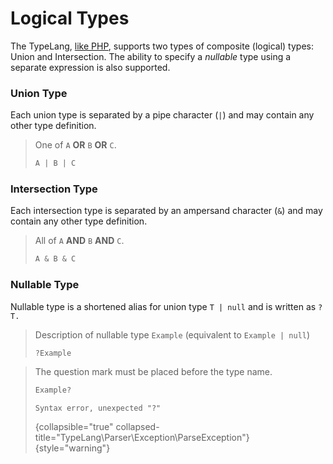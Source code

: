 # Logical Types

<show-structure for="chapter" depth="2"/>

The TypeLang, [like PHP](https://www.php.net/manual/en/language.types.type-system.php#language.types.type-system.composite), supports two types of composite (logical) types:
Union and Intersection. The ability to specify a _nullable_ type using a 
separate expression is also supported.

### Union Type

<secondary-label ref="phpstan"/>
<secondary-label ref="psalm"/>
<secondary-label ref="storm"/>

Each union type is separated by a pipe character (`|`) and may contain any other
type definition.

> One of `A` **OR** `B` **OR** `C`.
> ```typescript
> A | B | C
> ```

### Intersection Type

<secondary-label ref="phpstan"/>
<secondary-label ref="psalm"/>
<secondary-label ref="storm"/>

Each intersection type is separated by an ampersand character (`&`) and may
contain any other type definition.

> All of `A` **AND** `B` **AND** `C`.
> ```typescript
> A & B & C
> ```

### Nullable Type

<secondary-label ref="phpstan"/>
<secondary-label ref="psalm"/>
<secondary-label ref="storm"/>

Nullable type is a shortened alias for union type `T | null` 
and is written as `?T.`

<tabs>
<tab title="Examples">

> Description of nullable type `Example` (equivalent to `Example | null`)
> ```typescript
> ?Example
> ```

</tab>
<tab title="Counterexamples">

> The question mark must be placed before the type name.
> ```typescript
> Example?
> ```
> ```
> Syntax error, unexpected "?"
> ```
> {collapsible="true" collapsed-title="TypeLang\Parser\Exception\ParseException"}
> {style="warning"}
</tab>
</tabs>

